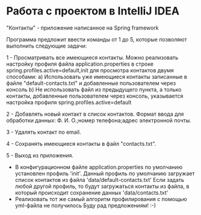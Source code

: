 # Работа с проектом в IntelliJ IDEA

"Контакты" - приложение написанное на Spring framework

Программа предложит ввести команды от 1 до 5, которые позволяют выполнить следующие задачи:

1 - Просматривать все имеющиеся контакты. Можно реализовать настройку профиля файла application.properties в строке spring.profiles.active=default,init для просмотра контактов двумя способами: a) Использовать уже имеющиеся контакты записанные в файле "default-contacts.txt" и добавленные пользователем через консоль b) Не использовать файл из предыдущего пункта, а только контакты, добавленные пользователем через консоль, указывается настройка профиля spring.profiles.active=default

2 - Добавлять новый контакт в список контактов. Формат ввода для обработки данных: Ф. И. О.;номер телефона;адрес электронной почты.

3 - Удалять контакт по email.

4 - Сохранять имеющиеся контакты в файл "contacts.txt".

5 - Выход из приложения.

- В конфигурационном файле application.properties по умолчанию установлен профиль 'init'.
    Данный профиль по умолчанию загружает список контактов из файла 'data/default-contacts.txt'
    Если задать любой другой профиль, то будут загружаться контакты из файла, в который происходит
    сохранение данных 'data/contacts.txt'
- Реализовать тот же самый алгоритм профилирования с помощью yml-файла не получилось
    Буду рад предложениям! :-)


